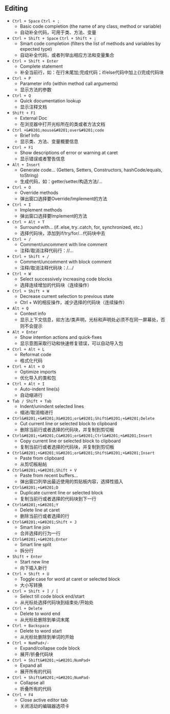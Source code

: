 ## Editing
- `Ctrl + Space` `Ctrl + ;`
  - Basic code completion (the name of any class, method or variable)
  - 自动补全代码，可用于类、方法、变量
- `Ctrl + Shift + Space` `Ctrl + Shift + ;`
  - Smart code completion (filters the list of methods and variables by expected type)
  - 自动补全代码，或者列举出相应方法和变量集合
- `Ctrl + Shift + Enter`
  - Complete statement
  - 补全当前行，如：在行末尾加;完成代码；if/else代码中加上{}完成代码块
- `Ctrl + P`
  - Parameter info (within method call arguments)
  - 显示方法的参数
- `Ctrl + Q`
  - Quick documentation lookup
  - 显示注释文档
- `Shift + F1`
  - External Doc
  - 在浏览器中打开光标所在的类或者方法文档
- `Ctrl +&#8201;mouse&#8201;over&#8201;code`
  - Brief Info
  - 显示类、方法、变量概要信息
- `Ctrl + F1`
  - Show descriptions of error or warning at caret
  - 显示错误或者警告信息
- `Alt + Insert`
  - Generate code... (Getters, Setters, Constructors, hashCode/equals, toString)
  - 生成代码，如：getter/setter/构造方法/...
- `Ctrl + O`
  - Override methods
  - 弹出窗口选择要Override/Implement的方法
- `Ctrl + I`
  - Implement methods
  - 弹出窗口选择要Implement的方法
- `Ctrl + Alt + T`
  - Surround&#8201;with…&#8201;(if..else,&#8201;try..catch, for, synchronized, etc.)
  - 选择代码块，添加到if/try/for/...代码块中去
- `Ctrl + /`
  - Comment/uncomment with line comment
  - 注释/取消注释代码行：//...
- `Ctrl + Shift + /`
  - Comment/uncomment with block comment
  - 注释/取消注释代码块：/*...*/
- `Ctrl + W`
  - Select successively increasing code blocks
  - 选择连续增加的代码块（连续操作）
- `Ctrl + Shift + W`
  - Decrease current selection to previous state
  - Ctrl + W的相反操作，减少选择的代码块（连续操作）
- `Alt + Q`
  - Context info
  - 显示上下文信息，如方法/类声明，光标和声明处必须不在同一屏幕处，否则不会提示
- `Alt + Enter`
  - Show intention actions and quick-fixes
  - 显示意图采取行动和快速修复错误，可以自动导入包
- `Ctrl + Alt + L`
  - Reformat code
  - 格式化代码
- `Ctrl + Alt + O`
  - Optimize imports
  - 优化导入的类和包
- `Ctrl + Alt + I`
  - Auto-indent line(s)
  - 自动缩进行
- `Tab / Shift + Tab`
  - Indent/unindent selected lines
  - 缩进/取消缩进行
- `Ctrl&#8201;+&#8201;X&#8201;or&#8201;Shift&#8201;+&#8201;Delete`
  - Cut current line or selected block to clipboard
  - 删除当前行或者选择的代码块，并复制到剪切板
- `Ctrl&#8201;+&#8201;C&#8201;or&#8201;Ctrl&#8201;+&#8201;Insert`
  - Copy current line or selected block to clipboard
  - 复制当前行或者选择的代码块，并复制到剪切板
- `Ctrl&#8201;+&#8201;V&#8201;or&#8201;Shift&#8201;+&#8201;Insert`
  - Paste from clipboard
  - 从剪切板粘帖
- `Ctrl&#8201;+&#8201;Shift + V`
  - Paste from recent buffers...
  - 弹出窗口列举出最近使用的剪贴板内容，选择性插入
- `Ctrl&#8201;+&#8201;D`
  - Duplicate current line or selected block
  - 复制当前行或者选择的代码块到下一行
- `Ctrl&#8201;+&#8201;Y`
  - Delete line at caret
  - 删除当前行或者选择的行
- `Ctrl&#8201;+&#8201;Shift + J`
  - Smart line join
  - 合并选择的行为一行
- `Ctrl&#8201;+&#8201;Enter`
  - Smart line split
  - 拆分行
- `Shift + Enter`
  - Start new line
  - 向下插入新行
- `Ctrl + Shift + U`
  - Toggle case for word at caret or selected block
  - 大小写转换
- `Ctrl + Shift + ] / [`
  - Select till code block end/start
  - 从光标处选择代码块到结束处/开始处
- `Ctrl + Delete`
  - Delete to word end
  - 从光标处删除到单词末尾
- `Ctrl + Backspace`
  - Delete to word start
  - 从光标处删除到单词的开始
- `Ctrl + NumPad+/-`
  - Expand/collapse code block
  - 展开/折叠代码块
- `Ctrl + Shift&#8201;+&#8201;NumPad+`
  - Expand all
  - 展开所有的代码
- `Ctrl + Shift&#8201;+&#8201;NumPad-`
  - Collapse all
  - 折叠所有的代码
- `Ctrl + F4`
  - Close active editor tab
  - 关闭活动的编辑器选项卡

